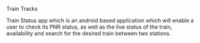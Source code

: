 Train Tracks

Train Status app which is an android based application which will enable a user to check
its PNR status, as well as the live status of the train, availability and search for the desired train between two stations.
